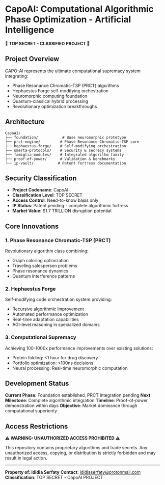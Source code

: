 # CapoAI: Computational Algorithmic Phase Optimization - Artificial Intelligence

**🔴 TOP SECRET - CLASSIFIED PROJECT 🔴**

## Project Overview

CAPO-AI represents the ultimate computational supremacy system integrating:
- Phase Resonance Chromatic-TSP (PRCT) algorithms
- Hephaestus Forge self-modifying orchestration
- Neuromorphic computing foundation
- Quantum-classical hybrid processing
- Revolutionary optimization breakthroughs

## Architecture

```
CapoAI/
├── foundation/           # Base neuromorphic prototype
├── prct-engine/         # Phase Resonance Chromatic-TSP core
├── hephaestus-forge/    # Self-modifying orchestration 
├── omerta-protocols/    # Security & secrecy systems
├── famiglia-modules/    # Integrated algorithm family
├── proof-of-power/      # Validation & benchmarks
└── ip-vault/           # Patent fortress documentation
```

## Security Classification

- **Project Codename**: CapoAI
- **Classification Level**: TOP SECRET
- **Access Control**: Need-to-know basis only
- **IP Status**: Patent pending - complete algorithmic fortress
- **Market Value**: $1.7 TRILLION disruption potential

## Core Innovations

### 1. Phase Resonance Chromatic-TSP (PRCT)
Revolutionary algorithm class combining:
- Graph coloring optimization
- Traveling salesperson problems
- Phase resonance dynamics
- Quantum interference patterns

### 2. Hephaestus Forge
Self-modifying code orchestration system providing:
- Recursive algorithmic improvement
- Automated performance optimization
- Real-time adaptation capabilities
- AGI-level reasoning in specialized domains

### 3. Computational Supremacy
Achieving 100-1000x performance improvements over existing solutions:
- Protein folding: <1 hour for drug discovery
- Portfolio optimization: <100ns decisions
- Neural processing: Real-time neuromorphic computation

## Development Status

**Current Phase**: Foundation established, PRCT integration pending
**Next Milestone**: Complete algorithmic integration
**Timeline**: Proof-of-power demonstration within days
**Objective**: Market dominance through computational superiority

## Access Restrictions

**⚠️ WARNING: UNAUTHORIZED ACCESS PROHIBITED ⚠️**

This repository contains proprietary algorithms and trade secrets.
Any unauthorized access, copying, or distribution is strictly forbidden
and may result in legal action.

---
**Property of: Ididia Serfaty**
**Contact**: ididiaserfaty@protonmail.com
**Classification**: TOP SECRET - CapoAI PROJECT